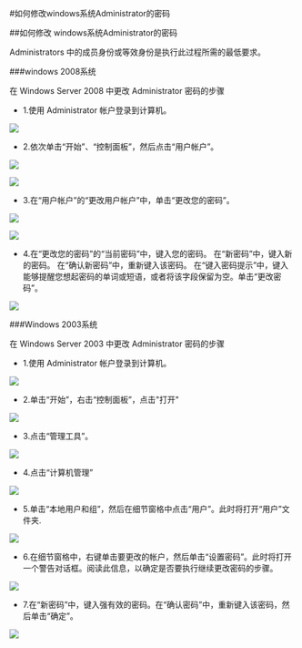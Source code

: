 <!-- --- tag: 云主机 独立服务器 password windows -->
<!-- --- title: 如何修改windows系统Administrator的密码 -->
#如何修改windows系统Administrator的密码

##如何修改 windows系统Administrator的密码

Administrators 中的成员身份或等效身份是执行此过程所需的最低要求。

###windows 2008系统

在 Windows Server 2008 中更改 Administrator 密码的步骤

* 1.使用 Administrator 帐户登录到计算机。

![](http://i4.minus.com/iDGUO4s4sFwUL.png) 
 
* 2.依次单击“开始”、“控制面板”，然后点击“用户帐户”。
 
![](http://i2.minus.com/iiT9uY7bsGg5e.png)

![](http://i2.minus.com/ifQisxwVdyxqL.png)
 
* 3.在“用户帐户”的“更改用户帐户”中，单击“更改您的密码”。
 
![](http://i5.minus.com/iW1zv73XiEndn.png)

![](http://i2.minus.com/iDXzC4y9l5c3D.png)
 
* 4.在“更改您的密码”的“当前密码”中，键入您的密码。 在“新密码”中，键入新的密码。 
在“确认新密码”中，重新键入该密码。 
在“键入密码提示”中，键入能够提醒您想起密码的单词或短语，或者将该字段保留为空。单击“更改密码”。
 
![](http://i2.minus.com/iKKWU7NDI6txj.png)

###Windows 2003系统

在 Windows Server 2003 中更改 Administrator 密码的步骤

* 1.使用 Administrator 帐户登录到计算机。
 
![](http://i1.minus.com/i7bcEdvZuVVSE.png) 

* 2.单击“开始”，右击“控制面板”，点击"打开"

![](http://i1.minus.com/iEeLK44oGghzK.png)

* 3.点击“管理工具”。

![](http://i3.minus.com/iFyoWtr3Cl9ut.png)
 
* 4.点击“计算机管理”
  
![](http://i6.minus.com/iqAbcs6jRPr5Y.png)
 

* 5.单击“本地用户和组”，然后在细节窗格中点击“用户”。此时将打开“用户”文件夹.

![](http://i2.minus.com/izUJPNw9bJU5v.png)

* 6.在细节窗格中，右键单击要更改的帐户，然后单击“设置密码”。此时将打开一个警告对话框。阅读此信息，以确定是否要执行继续更改密码的步骤。

![](http://i5.minus.com/ip22UbJY4fjte.png)

 
* 7.在“新密码”中，键入强有效的密码。在“确认密码”中，重新键入该密码，然后单击“确定”。

![](http://i5.minus.com/ih5bz51UsPBr7.png)
